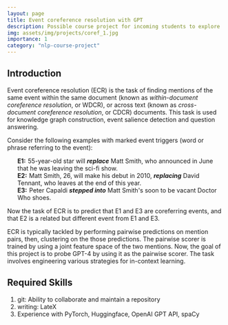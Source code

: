 ```yaml
---
layout: page
title: Event coreference resolution with GPT
description: Possible course project for incoming students to explore
img: assets/img/projects/coref_1.jpg
importance: 1
category: "nlp-course-project"
---
```


## Introduction

Event coreference resolution (ECR) is the task of finding mentions of the same event within 
the same document (known as *within-document coreference resolution*, or WDCR), or across 
text (known as *cross-document coreference resolution*, or  CDCR) documents. 
This task is used for knowledge graph construction, event salience detection and question answering.

Consider the following examples with marked event triggers (word or phrase referring to the event):


<style>
  ol {
    counter-reset: custom-counter;

  }

  nli {
    list-style: none;
    counter-increment: custom-counter;
  }

  nli::before {
    content: "E" counter(custom-counter) ":";
    font-weight: bold;
    margin-right: 5px;
  }
</style>

<ol>
  <nli>55-year-old star will <b><i>replace</i></b> Matt Smith, who announced in June that he was leaving the sci-fi show.</nli>
<br/>
<nli>Matt Smith, 26, will make his debut in 2010, <b><i>replacing</i></b> David Tennant, who leaves at the end of this year.</nli>
<br/>
<nli>Peter Capaldi <b><i>stepped into</i></b> Matt Smith's soon to be vacant Doctor Who shoes.</nli>

</ol>

Now the task of ECR is to predict that E1 and E3 are coreferring events, and that E2 is a related but 
different event from E1 and E3.

ECR is typically tackled by performing pairwise predictions on mention pairs, then, clustering on the
those predictions. The pairwise scorer is trained by using a joint feature space of the two mentions.
Now, the goal of this project is to probe GPT-4 by using it as the pairwise scorer. The task involves 
engineering various strategies for in-context learning.

## Required Skills
1. git: Ability to collaborate and maintain a repository
2. writing: LateX
3. Experience with PyTorch, Huggingface, OpenAI GPT API, spaCy